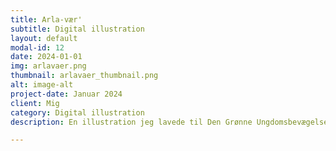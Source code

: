 ```yaml
---
title: Arla-vær'
subtitle: Digital illustration
layout: default
modal-id: 12
date: 2024-01-01
img: arlavaer.png
thumbnail: arlavaer_thumbnail.png
alt: image-alt
project-date: Januar 2024
client: Mig
category: Digital illustration
description: En illustration jeg lavede til Den Grønne Ungdomsbevægelses kampagne mod greenwashing, hvor spotlight lå på Arla.

---
```

